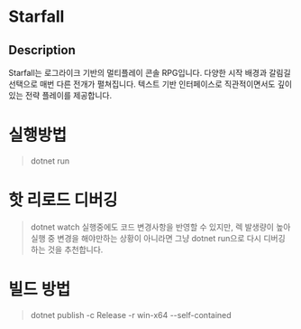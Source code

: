 # Starfall

## Description
Starfall는 로그라이크 기반의 멀티플레이 콘솔 RPG입니다.
다양한 시작 배경과 갈림길 선택으로 매번 다른 전개가 펼쳐집니다.
텍스트 기반 인터페이스로 직관적이면서도 깊이 있는 전략 플레이를 제공합니다.
 
# 실행방법
> dotnet run

# 핫 리로드 디버깅
> dotnet watch
실행중에도 코드 변경사항을 반영할 수 있지만, 렉 발생량이 높아
실행 중 변경을 해야만하는 상황이 아니라면 그냥 dotnet run으로
다시 디버깅하는 것을 추천합니다.

# 빌드 방법
> dotnet publish -c Release -r win-x64 --self-contained
